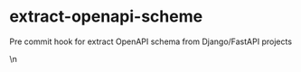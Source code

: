 # extract-openapi-scheme

Pre commit hook for extract OpenAPI schema from Django/FastAPI projects

<!-- Pytest Coverage Comment:Begin -->
\n<!-- Pytest Coverage Comment:End -->
